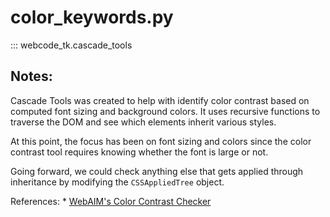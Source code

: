 # color_keywords.py
::: webcode_tk.cascade_tools


## Notes:

Cascade Tools was created to help with identify color contrast based on computed font sizing and background colors. It uses recursive functions to traverse the DOM and see which elements inherit various styles.

At this point, the focus has been on font sizing and colors since the color contrast tool requires knowing whether the font is large or not.

Going forward, we could check anything else that gets applied through inheritance by modifying the `CSSAppliedTree` object.

References:
    * [WebAIM's Color Contrast Checker](https://webaim.org/resources/contrastchecker/)
